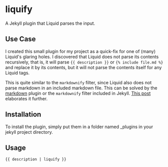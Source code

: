 # liquify
A Jekyll plugin that Liquid parses the input.

## Use Case
I created this small plugin for my project as a quick-fix for one of (many) Liquid's glaring holes. I discovered that Liquid does not parse its contents recursively, that is, it will parse `{{ description }}` or `{% include file.md %}` and replace it by its contents, but it will not parse the contents itself for any Liquid tags.

This is quite similar to the `markdownify` filter, since Liquid also does not parse markdown in an included markdown file. This can be solved by the [markdown](https://gist.github.com/tmtk75/1408402) plugin or the `markdownify` filter included in Jekyll. [This post](http://wolfslittlestore.be/2013/10/rendering-markdown-in-jekyll/) elaborates it further.

## Installation
To install the plugin, simply put them in a folder named _plugins in your jekyll project directory.

## Usage
    {{ description | liquify }}
